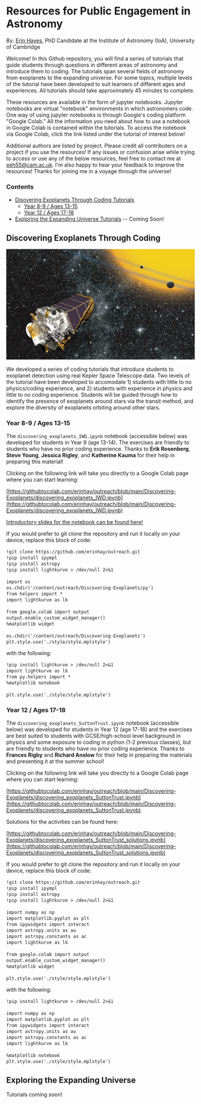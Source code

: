 # Resources for Public Engagement in Astronomy

By: [Erin Hayes](https://www.ast.cam.ac.uk/people/Erin.Hayes), PhD Candidate at the Institute of Astronomy (IoA), University of Cambridge

Welcome! In this Github repository, you will find a series of tutorials that guide students through questions in different areas of astronomy and introduce them to coding. The tutorials span several fields of astronomy from exoplanets to the expanding universe. For some topics, multiple levels of the tutorial have been developed to suit learners of different ages and experiences. All tutorials should take approximately 45 minutes to complete.

These resources are available in the form of jupyter notebooks. Jupyter notebooks are virtual "notebook" environments in which astronomers code. One way of using jupyter notebooks is through Google's coding platform "Google Colab." All the information you need about how to use a notebook in Google Colab is contained within the tutorials. To access the notebook via Google Colab, click the link listed under the tutorial of interest below!

Additional authors are listed by project. Please credit all contributers on a project if you use the resources! If any issues or confusion arise while trying to access or use any of the below resources, feel free to contact me at <eeh55@cam.ac.uk>. I'm also happy to hear your feedback to improve the resources! Thanks for joining me in a voyage through the universe!

### Contents
* [Disovering Exoplanets Through Coding Tutorials](https://github.com/erinhay/outreach?tab=readme-ov-file#discovering-exoplanets-through-coding)
  *  [Year 8-9 / Ages 13-15](https://github.com/erinhay/outreach?tab=readme-ov-file#year-8-9--ages-13-15)
  *  [Year 12 / Ages 17-18](https://github.com/erinhay/outreach?tab=readme-ov-file#year-12--ages-17-18)
* [Exploring the Expanding Universe Tutorials](https://github.com/erinhay/outreach/blob/main/README.md#exploring-the-expanding-universe) -- Coming Soon!

## Discovering Exoplanets Through Coding

![Kepler](https://github.com/erinhay/outreach/blob/main/Discovering-Exoplanets/images/kepler.jpeg?raw=1)

We developed a series of coding tutorials that introduce students to exoplanet detection using real Kepler Space Telescope data. Two levels of the tutorial have been developed to accomodate 1) students with little to no physics/coding experience, and 2) students with experience in physics and little to no coding experience. Students will be guided through how to identify the presence of exoplanets around stars via the transit method, and explore the diversity of exoplanets orbiting around other stars.

### Year 8-9 / Ages 13-15

The `discovering_exoplanets_IWD.ipynb` notebook (accessible below) was developed for students in Year 9 (age 13-14). The exercises are friendly to students who have no prior coding experience. Thanks to **Erik Rosenberg**, **Steve Young**, **Jessica Rigley**, and **Katherine Kauma** for their help in preparing this material!

Clicking on the following link will take you directly to a Google Colab page where you can start learning:

[https://githubtocolab.com/erinhay/outreach/blob/main/Discovering-Exoplanets/discovering_exoplanets_IWD.ipynb](https://githubtocolab.com/erinhay/outreach/blob/main/Discovering-Exoplanets/discovering_exoplanets_IWD.ipynb)

[Introductory slides for the notebook can be found here!](https://docs.google.com/presentation/d/1yp81eEi25TsnwC7Tj5q4aTMXgA4wmSRPiMUphiycehQ/edit?usp=sharing)

If you would prefer to git clone the repository and run it locally on your device, replace this block of code:

```
!git clone https://github.com/erinhay/outreach.git
!pip install ipympl
!pip install astropy
!pip install lightkurve > /dev/null 2>&1 

import os
os.chdir('/content/outreach/Discovering-Exoplanets/py')
from helpers import *
import lightkurve as lk

from google.colab import output
output.enable_custom_widget_manager()
%matplotlib widget

os.chdir('/content/outreach/Discovering-Exoplanets')
plt.style.use('./style/style.mplstyle')
```

with the following:

```
!pip install lightkurve > /dev/null 2>&1 
import lightkurve as lk
from py.helpers import *
%matplotlib notebook

plt.style.use('./style/style.mplstyle')
```

### Year 12 / Ages 17-18

The `discovering_exoplanets_SuttonTrust.ipynb` notebook (accessible below) was developed for students in Year 12 (age 17-18) and the exercises are best suited to students with GCSE/high-school level background in physics and some exposure to coding in python (1-2 previous classes), but are friendly to students who have no prior coding experience. Thanks to **Frances Rigby** and **Richard Anslow** for their help in preparing the materials and presenting it at the summer school!

Clicking on the following link will take you directly to a Google Colab page where you can start learning:

[https://githubtocolab.com/erinhay/outreach/blob/main/Discovering-Exoplanets/discovering_exoplanets_SuttonTrust.ipynb](https://githubtocolab.com/erinhay/outreach/blob/main/Discovering-Exoplanets/discovering_exoplanets_SuttonTrust.ipynb)

Solutions for the activities can be found here:

[https://githubtocolab.com/erinhay/outreach/blob/main/Discovering-Exoplanets/discovering_exoplanets_SuttonTrust_solutions.ipynb](https://githubtocolab.com/erinhay/outreach/blob/main/Discovering-Exoplanets/discovering_exoplanets_SuttonTrust_solutions.ipynb)

If you would prefer to git clone the repository and run it locally on your device, replace this block of code:

```
!git clone https://github.com/erinhay/outreach.git
!pip install ipympl
!pip install astropy
!pip install lightkurve > /dev/null 2>&1 

import numpy as np
import matplotlib.pyplot as plt
from ipywidgets import interact
import astropy.units as au
import astropy.constants as ac
import lightkurve as lk

from google.colab import output
output.enable_custom_widget_manager()
%matplotlib widget

plt.style.use('./style/style.mplstyle')
```

with the following:

```
!pip install lightkurve > /dev/null 2>&1

import numpy as np
import matplotlib.pyplot as plt
from ipywidgets import interact
import astropy.units as au
import astropy.constants as ac
import lightkurve as lk

%matplotlib notebook
plt.style.use('./style/style.mplstyle')
```

## Exploring the Expanding Universe

Tutorials coming soon!
